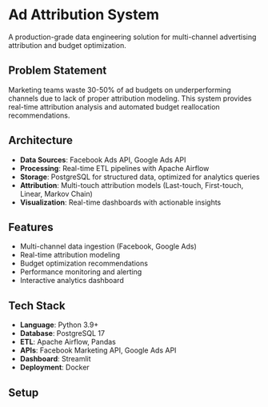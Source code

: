 # Ad Attribution System

A production-grade data engineering solution for multi-channel advertising attribution and budget optimization.

## Problem Statement

Marketing teams waste 30-50% of ad budgets on underperforming channels due to lack of proper attribution modeling. This system provides real-time attribution analysis and automated budget reallocation recommendations.

## Architecture

- **Data Sources**: Facebook Ads API, Google Ads API
- **Processing**: Real-time ETL pipelines with Apache Airflow
- **Storage**: PostgreSQL for structured data, optimized for analytics queries
- **Attribution**: Multi-touch attribution models (Last-touch, First-touch, Linear, Markov Chain)
- **Visualization**: Real-time dashboards with actionable insights

## Features

- Multi-channel data ingestion (Facebook, Google Ads)
- Real-time attribution modeling
- Budget optimization recommendations
- Performance monitoring and alerting
- Interactive analytics dashboard

## Tech Stack

- **Language**: Python 3.9+
- **Database**: PostgreSQL 17
- **ETL**: Apache Airflow, Pandas
- **APIs**: Facebook Marketing API, Google Ads API
- **Dashboard**: Streamlit
- **Deployment**: Docker

## Setup

```bash